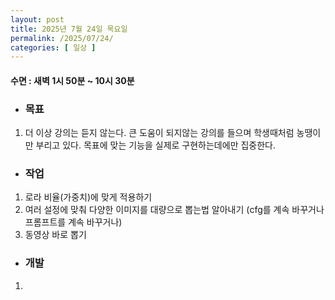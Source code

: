 ```yaml
---
layout: post
title: 2025년 7월 24일 목요일
permalink: /2025/07/24/
categories: [ 일상 ]
---
```

#### 수면 : 새벽 1시 50분 ~ 10시 30분
* ### 목표
1. 더 이상 강의는 듣지 않는다. 큰 도움이 되지않는 강의를 들으며 학생때처럼 농땡이만 부리고 있다. 목표에 맞는 기능을 실제로 구현하는데에만 집중한다.

* ### 작업
1. 로라 비율(가중치)에 맞게 적용하기
2. 여러 설정에 맞춰 다양한 이미지를 대량으로 뽑는법 알아내기 (cfg를 계속 바꾸거나 프롬프트를 계속 바꾸거나)
3. 동영상 바로 뽑기

* ### 개발
1. 
